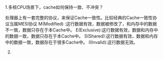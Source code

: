 1.多核CPU场景下，cache如何保持一致、不冲突？

处理器上有一套完整的协议，来保证Cache一致性。比较经典的Cache一致性协议当属MESI协议
M(Modified) :这行数据有效，数据被修改了，和内存中的数据不一致，数据只存在于本Cache中。
E(Exclusive):这行数据有效，数据和内存中的数据一致，数据只存在于本Cache中。
S(Shared):这行数据有效，数据和内存中的数据一致，数据存在于很多Cache中。
I(Invalid):这行数据无效。

2.